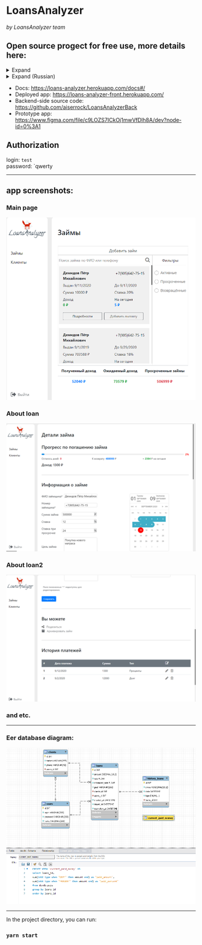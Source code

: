 # LoansAnalyzer  
_by LoansAnalyzer team_
## Open source progect for free use, more details here: 
<details>
<summary>Expand</summary>
<p>  
  Loans Analyzer is a completely free open source tool
source code for accounting, viewing, analysis, tracking loans with
using any device that supports the browser.  
  
  
  


  Loans Analyzer allows you to work with loans from anywhere in the world, where
there is internet. The application(backend) is developed (at the moment only by the author, but
further enthusiasts) for ordinary people who are ready to issue
loans and are not ready to waste their time trying to understand
tools of the program and make calculations using different formulas.   

***  


  The author set himself the task of developing a web application for working with
loans, which:  
1. determines overdue loans,  
2. automatically calculates the income of the lender (from investments under  
percent) for all time, as well as in real time  
3. Automatically calculates the lender's loss (from an investment under  
interest), i.e. unreturned money  
4. Gives the borrower access to a page with a detailed  
information on debt and payment history,  
5. sends to the borrower a payment schedule - a table with detailed,  
information in which month how much money to pay,  
6. conducts analytics of the history of loans of a specific person with the aim of  
approval / disapproval of a loan.  


***
The main idea of the application functioning:  
There are 2 types of users:  
  1. authorized user (keep track of issued loans and income from
them; has full access to the functionality of the application, independently
enters into the system the amount repaid by the borrower)  
  2. unauthorized user (the borrower who received
loan and has access only to the balance tracking page
debt, payment history and payment schedule)  
</p>
</details>  

<details>
<summary>Expand (Russian)</summary>
<p>  
  Loans Analyzer – это полностью бесплатный инструмент с открытым
исходным кодом, для учета, просмотра, анализа, отслеживания займов с
использованием любых устройств, которые поддерживают браузер.  
    

Loans Analyzer позволяет работать с займами из любой точки мира, где
есть интернет. Приложение разработано (backend) (на данный момент только автором, но
в дальнейшем энтузиастами) для обычных людей, которые готовы выдавать
займы и не готовы тратить свое время на то чтобы долго разбираться в
инструментах программы и производить расчеты по разным формулам.  
***   


Автор поставил себе задачу – разработать веб-приложение для работы с
займами, которое:  
1. определяет просроченные займы,
2. автоматически высчитывает доход заимодателя (от вложения под
проценты) за все время, а также в реальном времени
3. автоматически высчитывает убыток заимодателя (от вложения под
проценты), т.е невозвращенные деньги
4. предоставляет займополучателю доступ к странице с подробной
информацией о задолженности и историей выплат,
5. высылает займополучателю график платежей – таблица с подробной
информацией в какой месяц сколько денег нужно заплатить,
6. ведет аналитику истории займов конкретного человека с целью
одобрения/неодобрения выдачи займа.  

Основная идея функционирования приложения:  
Имеются 2 вида пользователей:  
1. авторизованный пользователь (отслеживать выданные займы и доход с
них; имеет полный доступ к функционалу приложения, самостоятельно
вносит в систему сумму, которую погасил заемщик)
2. неавторизованный пользователь (займополучатель, который получил
займ и имеет доступ только к странице отслеживания остатка по
задолженности, истории выплат и графика платежей)
</p>
</details>   
  
- Docs: https://loans-analyzer.herokuapp.com/docs#/  
- Deployed app: https://loans-analyzer-front.herokuapp.com/    
- Backend-side source code: https://github.com/aiserrock/LoansAnalyzerBack  
- Prototype app: https://www.figma.com/file/c9LOZS7ICkOj1mwVfDlh8A/dev?node-id=0%3A1     

## Authorization   
login: `test`  
password: `qwerty
   
****
## app screenshots:  


### Main page  
![alt text](https://github.com/aiserrock/LoansAnalyzer/blob/master/png/Screenshot_1.png) 
### About loan  
![alt text](https://github.com/aiserrock/LoansAnalyzer/blob/master/png/Screenshot_2.png)  
### About loan2  
![alt text](https://github.com/aiserrock/LoansAnalyzer/blob/master/png/Screenshot_3.png)  
### and etc.
****
### Eer database diagram:



![alt text](https://github.com/aiserrock/LoansAnalyzer/blob/master/png/LoansAnalyzerDb.png)



*****
In the project directory, you can run:

### `yarn start`

